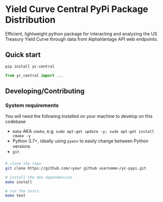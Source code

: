 # Yield Curve Central PyPi Package Distribution

Efficient, lightweight python package for interacting and analyzing the US Treasury Yield Curve through
data from AlphaVantage API web endpoints.

## Quick start

```bash
pip install yc-central
```

```python
from yc_central import ...
```

## Developing/Contributing

### System requirements

You will need the following installed on your machine to develop on this codebase

- `make` AKA `cmake`, e.g. `sudo apt-get update -y; sudo apt-get install cmake -y`
- Python 3.7+, ideally using `pyenv` to easily change between Python versions
- `git`

###

```bash
# clone the repo
git clone https://github.com/<your github username>/yc-pypi.git

# install the dev dependencies
make install

# run the tests
make test
```
